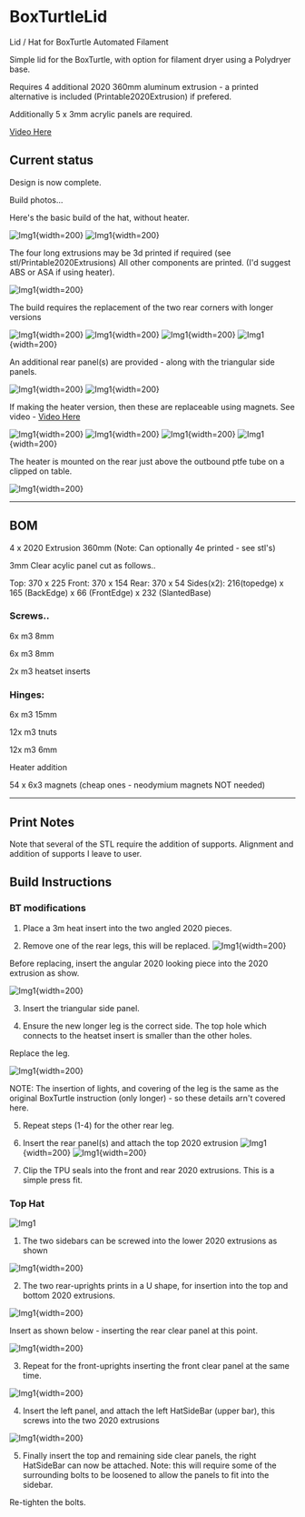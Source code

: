 # BoxTurtleLid
Lid / Hat for BoxTurtle Automated Filament

Simple lid for the BoxTurtle, with option for filament dryer using a Polydryer base.

Requires 4 additional 2020 360mm aluminum extrusion - a printed alternative is included (Printable2020Extrusion) if prefered.

Additionally 5 x 3mm acrylic panels are required.

[Video Here](https://youtube.com/shorts/PpAaRm0n1hM)



## Current status

Design is now complete.

Build photos...

Here's the basic build of the hat, without heater.

![Img1](images/btl1.jpg){width=200}
![Img1](images/btl2.jpg){width=200}

The four long extrusions may be 3d printed if required (see stl/Printable2020Extrusions)
All other components are printed. (I'd suggest ABS or ASA if using heater).

![Img1](images/btl3.jpg){width=200}

The build requires the replacement of the two rear corners with longer versions

![Img1](images/btl4.JPG){width=200}
![Img1](images/btl5.JPG){width=200}
![Img1](images/btl6.JPG){width=200}
![Img1](images/btl7.JPG){width=200}

An additional rear panel(s) are provided - along with the triangular side panels. 

![Img1](images/btl8.JPG){width=200}
![Img1](images/btl9.JPG){width=200}

If making the heater version, then these are replaceable using magnets. See video - 
[Video Here](https://youtube.com/shorts/PpAaRm0n1hM)

![Img1](images/IMG_3986.JPG){width=200}
![Img1](images/IMG_3990.JPG){width=200}
![Img1](images/IMG_3991.JPG){width=200}
![Img1](images/IMG_3992.JPG){width=200}

The heater is mounted on the rear just above the outbound ptfe tube on a clipped on table.

![Img1](images/dryermount.jpg){width=200}

---

## BOM

4 x 2020 Extrusion 360mm (Note: Can optionally 4e printed - see stl's)

3mm Clear acylic panel cut as follows..

Top: 370 x 225
Front: 370 x 154
Rear: 370 x 54
Sides(x2): 216(topedge) x 165 (BackEdge) x 66 (FrontEdge) x 232 (SlantedBase)

### Screws..

6x m3 8mm

6x m3 8mm

2x m3 heatset inserts

### Hinges:

6x m3 15mm

12x m3 tnuts

12x m3 6mm

Heater addition

54 x 6x3 magnets (cheap ones - neodymium magnets NOT needed)

---
## Print Notes

Note that several of the STL require the addition of supports. Alignment and addition of supports I leave to user.


## Build Instructions

### BT modifications

1. Place a 3m heat insert into the two angled 2020 pieces.

2. Remove one of the rear legs, this will be replaced.
![Img1](images/btl4.JPG){width=200}

Before replacing, insert the angular 2020 looking piece into the 2020 extrusion as show.

![Img1](images/btl5.JPG){width=200}

3. Insert the triangular side panel.

4. Ensure the new longer leg is the correct side. The top hole which connects to the heatset insert is smaller than the other holes.

Replace the leg.

![Img1](images/btl6.JPG){width=200}

NOTE: The insertion of lights, and covering of the leg is the same as the original BoxTurtle instruction (only longer) - so these details arn't covered here.

5. Repeat steps (1-4) for the other rear leg.

6. Insert the rear panel(s) and attach the top 2020 extrusion
![Img1](images/btl8.JPG){width=200}
![Img1](images/btl9.JPG){width=200}

7. Clip the TPU seals into the front and rear 2020 extrusions. This is a simple press fit.

### Top Hat

![Img1](images/btl3.JPG)

1. The two sidebars can be screwed into the lower 2020 extrusions as shown

![Img1](images/s1.JPG){width=200}


2. The two rear-uprights prints in a U shape, for insertion into the top and bottom 2020 extrusions.

![Img1](images/ru2.JPG){width=200}

Insert as shown below - inserting the rear clear panel at this point.

![Img1](images/ru.JPG){width=200}

3. Repeat for the front-uprights inserting the front clear panel at the same time.

![Img1](images/fu.JPG){width=200}

4. Insert the left panel, and attach the left HatSideBar (upper bar), this screws into the two 2020 extrusions

![Img1](images/sa.JPG){width=200}

5. Finally insert the top and remaining side clear panels, the right HatSideBar can now be attached.
Note: this will require some of the surrounding bolts to be loosened to allow the panels to fit into the sidebar.

Re-tighten the bolts.


